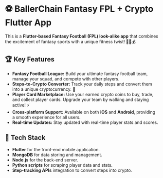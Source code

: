 # ⚽ BallerChain Fantasy FPL + Crypto Flutter App

This is a **Flutter-based Fantasy Football (FPL) look-alike app** that combines the excitement of fantasy sports with a unique fitness twist! 🏃‍♂️💰

## 🏆 Key Features

- **Fantasy Football League:** Build your ultimate fantasy football team, manage your squad, and compete with other players.  
- **Steps-to-Crypto Converter:** Track your daily steps and convert them into a unique cryptocurrency. 💸  
- **Player Card Marketplace:** Use your earned crypto coins to buy, trade, and collect player cards. Upgrade your team by walking and staying active! ⚡  
- **Cross-platform Support:** Available on both **iOS** and **Android**, providing a smooth experience for all users.  
- **Real-time Updates:** Stay updated with real-time player stats and scores.

## 🚀 Tech Stack

- **Flutter** for the front-end mobile application.  
- **MongoDB** for data storing and management.  
- **Node.js** for the back-end server.  
- **Python scripts** for scraping player data and stats.  
- **Step-tracking APIs** integration to convert steps into crypto.
